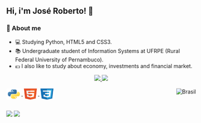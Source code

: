 ## Hi, i'm José Roberto! 👋
### 📄 About me
- 💻 Studying Python, HTML5 and CSS3.
- 📚 Undergraduate student of Information Systems at UFRPE (Rural Federal University of Pernambuco).
- 💵 I also like to study about economy, investments and financial market.

<div align="center">
  <a href="https://github.com/JoseRoberto1506">
  <img width="48%" src="https://github-readme-stats.vercel.app/api?username=JoseRoberto1506&show_icons=true&theme=dracula&include_all_commits=true&count_private=true"/>
  <img width="47%" src="https://github-readme-stats.vercel.app/api/top-langs/?username=JoseRoberto1506&layout=compact&langs_count=7&theme=dracula"/>
</div>
<div style="display: inline_block"><br>
  <img align="center" alt="JR-Python" height="30" width="40" src="https://raw.githubusercontent.com/devicons/devicon/master/icons/python/python-original.svg">
  <img align="center" alt="JR-HTML" height="30" width="40" src="https://raw.githubusercontent.com/devicons/devicon/master/icons/html5/html5-original.svg">
  <img align="center" alt="JR-CSS" height="30" width="40" src="https://raw.githubusercontent.com/devicons/devicon/master/icons/css3/css3-original.svg">
  <img align="right" alt="Brasil" height="150" src="https://user-images.githubusercontent.com/84887543/144730382-a5a211d5-0dd9-4b92-bd6d-617fe986d779.jpg">
</div>
  
  ##
  
  <div> 
  <a href="https://instagram.com/joseroberto_1506" target="_blank"><img src="https://img.shields.io/badge/-Instagram-%23E4405F?style=for-the-badge&logo=instagram&logoColor=white" target="_blank"></a>
  <a href="https://www.linkedin.com/in/jos%C3%A9-roberto-ara%C3%BAjo-4a1487250/" target="_blank"><img src="https://img.shields.io/badge/LinkedIn-0077B5?style=for-the-badge&logo=linkedin&logoColor=white" target="_blank"></a>
</div>
